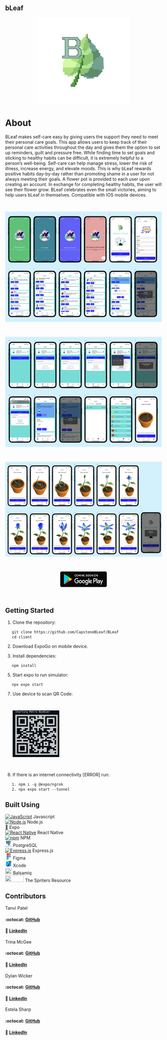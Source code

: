 ## bLeaf
<p align="center">
 <img src="./client/assets/bLeaf.jpg" width="300" height="280">
</p>


# About
BLeaf makes self-care easy by giving users the support they need to meet their personal care goals. This app allows users to keep track of their personal care activities throughout the day and gives them the option to set up reminders, guilt and pressure free. While finding time to set goals and sticking to healthy habits can be difficult, it is extremely helpful to a person’s well-being. Self-care can help manage stress, lower the risk of illness, increase energy, and elevate moods. This is why bLeaf rewards positive habits day-by-day rather than promoting shame in a user for not always meeting their goals. A flower pot is provided to each user upon creating an account. In exchange for completing healthy habits, the user will see their flower grow. BLeaf celebrates even the small victories, aiming to help users bLeaf in themselves.
Compatible with IOS mobile devices.

<br/>
<p align="center"><img src ='./client/assets/design1.png'/></p>
<br/>
<p align="center"><img src ='./client/assets/design2.png'/></p>
<br/>
<p align="center"><img src ='./client/assets/design3.png'/></p>
<br/>
<p align="center"><img src ='./client/assets/googlePlay.PNG'width="150" height="50"/></p>
<br/>


## Getting Started

1. Clone the repository:

```
   git clone https://github.com/CapstoneBLeaf/BLeaf
   cd client
```

2. Download ExpoGo on mobile device.

3. Install dependencies:

```
   npm install
```
   
5. Start expo to run simulator:

```
   npx expo start
```
   
7. Use device to scan QR Code:

   
   <br/>
   <p align="left"><img src ='./client/assets/qrCode.png'width="150" height="150"/></p>
   <br/>
   
   
9. If there is an internet connectivity [ERROR] run: 

```
   1. npm i -g @expo/ngrok
   2. npx expo start --tunnel 
```
   
## Built Using

<a href="https://developer.mozilla.org/en-US/docs/Web/JavaScript" title="JavaScript"><img src="https://github.com/get-icon/geticon/raw/master/icons/javascript.svg" alt="JavaScript" width="21px" height="21px"></a> Javascript  
<a href="https://nodejs.org/" title="Node.js"><img src="https://github.com/get-icon/geticon/raw/master/icons/nodejs-icon.svg" alt="Node.js" width="21px" height="21px"></a> Node.js  
<a href="https://expo.dev/" style="text-decoration:none" title="Expo">:iphone:</a> Expo  
<a href="https://reactnative.dev/" title="ReactNative"><img src="https://github.com/get-icon/geticon/raw/master/icons/react.svg" alt="React Native" width="21px" height="21px"></a> React Native  
<a href="https://www.npmjs.com/" title="npm"><img src="https://github.com/get-icon/geticon/raw/master/icons/npm.svg" alt="npm" width="21px" height="21px"></a> NPM 
</br>
<a href="https://www.postgresql.org//" title="PostgreSQL"><img src="https://github.com/devicons/devicon/blob/master/icons/postgresql/postgresql-plain-wordmark.svg" alt="PostgreSQL" width="21px" height="21px"></a> PostgreSQL 
</br>
<a href="https://expressjs.com/" title="Express"><img src="https://adware-technologies.s3.amazonaws.com/uploads/technology/thumbnail/20/express-js.png" alt="Express.js" width="21px" height="21px"></a> Express.js  
<a href="https://www.figma.com" title="Figma"><img src="https://github.com/devicons/devicon/blob/master/icons/figma/figma-original.svg" alt="Figma" width="21px" height="21px"></a> Figma
</br>
<a href="https://developer.apple.com/xcode/" title="Xcode"><img src="https://github.com/devicons/devicon/blob/master/icons/xcode/xcode-original.svg" alt="Xcode" width="21px" height="21px"></a> Xcode
</br>
<a href="https://balsamiq.com/" title="Balsamiq"><img src="https://www.saashub.com/images/app/service_logos/6/f0aa8b9d7df3/large.png?1526907354" width="21px" height="21px"></a> Balsamiq
</br>
<a href="https://www.spriters-resource.com/" title="tSR"><img src="https://wiki.vg-resource.com/images/5/58/TSR-Logo.png" width="60px" height="21px"></a> The Spriters Resource


## Contributors

Tanvi Patel

#### :octocat: <a href="https://github.com/tanvi4248">GitHub</a>

#### :link: <a href="https://www.linkedin.com/in/tdhpatel/">LinkedIn</a>

Trina McGee

#### :octocat: <a href="https://github.com/LFTHVY55">GitHub</a>

#### :link: <a href="https://www.linkedin.com/in/trina-mcgee/">LinkedIn</a>

Dylan Wicker

#### :octocat: <a href="https://github.com/pardoner">GitHub</a>

#### :link: <a href="https://www.linkedin.com/in/dylanwicker/">LinkedIn</a>

Estela Sharp

#### :octocat: <a href="https://github.com/estelasharp">GitHub</a>

#### :link: <a href="https://www.linkedin.com/in/estela-sharp-95697010b/">LinkedIn</a>

